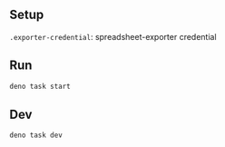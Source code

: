 ## Setup

`.exporter-credential`: spreadsheet-exporter credential

## Run

```sh
deno task start
```

## Dev

```sh
deno task dev
```
